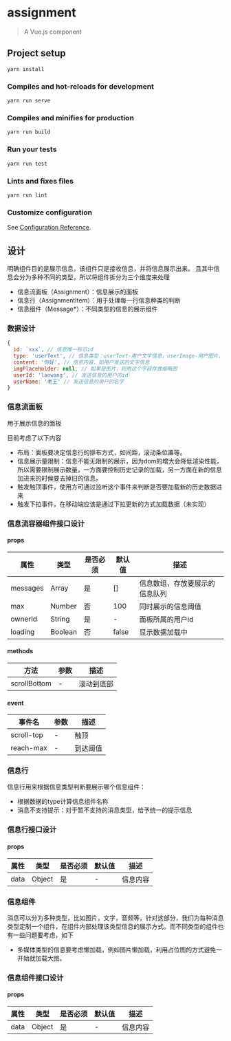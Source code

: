 # assignment

> A Vue.js component

## Project setup
```
yarn install
```

### Compiles and hot-reloads for development
```
yarn run serve
```

### Compiles and minifies for production
```
yarn run build
```

### Run your tests
```
yarn run test
```

### Lints and fixes files
```
yarn run lint
```

### Customize configuration
See [Configuration Reference](https://cli.vuejs.org/config/).

## 设计

明确组件目的是展示信息，该组件只是接收信息，并将信息展示出来。
且其中信息会分为多种不同的类型，所以将组件拆分为三个维度来处理
 - 信息流面板（Assignment）：信息展示的面板
 - 信息行（AssignmentItem）：用于处理每一行信息种类的判断
 - 信息组件（Message*）：不同类型的信息的展示组件

### 数据设计
```js
{
  id: `xxx`, // 信息唯一标示id
  type: 'userText', // 信息类型：userText-用户文字信息，userImage-用户图片，system-系统信息
  content: '你好', // 信息内容，如用户发送的文字信息
  imgPlaceholder: null, // 如果是图片，则用这个字段存放缩略图
  userId: 'laowang', // 发送信息的用户的id
  userName: '老王' // 发送信息的用户的名字
}
```

### 信息流面板

用于展示信息的面板

目前考虑了以下内容
 - 布局：面板要决定信息行的排布方式，如间距，滚动条位置等。
 - 信息展示量限制：信息不能无限制的展示，因为dom的增大会降低渲染性能，所以需要限制展示数量，一方面要控制历史记录的加载，另一方面在新的信息加进来的时候要去掉旧的信息。
 - 触发触顶事件，使用方可通过监听这个事件来判断是否要加载新的历史数据进来
 - 触发下拉事件，在移动端应该是通过下拉更新的方式加载数据（未实现）

### 信息流容器组件接口设计

#### props

属性|类型|是否必须|默认值|描述
-|-|-|-|-
messages|Array|是|[]|信息数组，存放要展示的信息队列
max|Number|否|100|同时展示的信息阈值
ownerId|String|是|-|面板所属的用户id
loading|Boolean|否|false|显示数据加载中

#### methods

方法|参数|描述
-|-|-
scrollBottom|-| 滚动到底部

#### event

事件名|参数|描述
-|-|-
scroll-top|-|触顶
reach-max|-|到达阈值

### 信息行

信息行用来根据信息类型判断要展示哪个信息组件：
 - 根据数据的type计算信息组件名称
 - 消息不支持提示：对于暂不支持的消息类型，给予统一的提示信息

 ### 信息行接口设计

#### props

属性|类型|是否必须|默认值|描述
-|-|-|-|-
data|Object|是|-|信息内容

### 信息组件

消息可以分为多种类型，比如图片，文字，音频等，针对这部分，我们为每种消息类型定制一个组件，在组件内部处理该类型信息的展示方式。而不同类型的组件也有一些问题要考虑，如下
- 多媒体类型的信息要考虑懒加载，例如图片懒加载，利用占位图的方式避免一开始就加载大图。

### 信息组件接口设计

#### props

属性|类型|是否必须|默认值|描述
-|-|-|-|-
data|Object|是|-|信息内容
